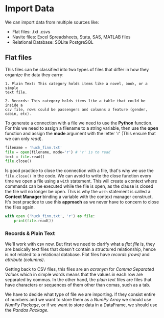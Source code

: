 # Import Data

We can import data from multiple sources like:

- Flat files: .txt .csvs
- Navite files: Excel Spreadsheets, Stata, SAS, MATLAB files
- Relational Database: SQLite PostgreSQL

## Flat files
This files can be classified into two types of files that differ
in how they organize the data they carry:

	1. Plain Text: This category holds items like a novel, book, or a simple
	text file.

	2. Records: This category holds items like a table that could be inside a
	csv file, rows could be passengers and columns a feature (gender, cabin, etc).

To generate a connection with a file we need to use the **Python** function. For this
we need to assign a filename to a string variable, then use the **open** function and 
assign the **mode** argument with the letter 'r' (This ensure that we can only *read*).

```python
filename = 'huck_finn.txt'
file = open(filename, mode='r') # 'r' is to read
text = file.read()
file.close()
```

Is good practice to close the connection with a file, that's why we use the `file.close()` in the code. We can avoid to write the close function every time we open a file using a `with` statement. This will create a context where commands can be executed while the file is open, as the clause is closed the file will no longer be open. This is why the `with` statement is called a **Context Manager** binding a variable with the context manager construct. It's best practice to use this **approach** as we never have to concern to close the files again.

```python
with open ('huck_finn,txt', 'r') as file:
	print(file.read())
```

### Records & Plain Text

We'll work with csv now. But first we need to clarify what a *flat file* is, they are basically text files that doesn't contain a structured relationship, hence is not related to a relational database. Flat files have *records (rows)* and *attribute (columns)*.

Getting back to CSV files, this files are an _acronym_ for *Comma Separated Values* which in simple words means that the values in each row are separated by commas. In the other hand, the *plain text* files are files that have characters or sequences of them other than comas, such as a tab.

We have to decide what type of file we are importing. If they consist entire of numbers and we want to store them as a *NumPy Array* we should use *NumPy Package*, or if we want to store data in a DataFrame, we should use the *Pandas Package*.

